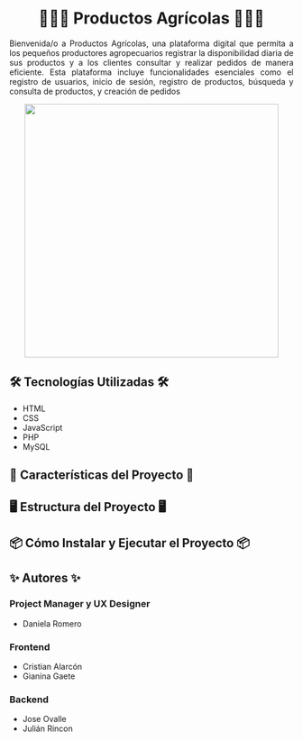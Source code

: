 # <h1 align="center">🥦🥕🌽 Productos Agrícolas 🥦🥕🌽</h1>

<p align="justify">Bienvenida/o a Productos Agrícolas, una plataforma digital que permita a los pequeños productores agropecuarios registrar la disponibilidad diaria de sus productos y a los clientes consultar y realizar pedidos de manera eficiente. Esta plataforma incluye funcionalidades esenciales como el registro de usuarios, inicio de sesión, registro de productos, búsqueda y consulta de productos, y creación de pedidos </p>

<div align="center">
  <img src="" width="450px" alt=""/>
</div>

## 🛠️ Tecnologías Utilizadas 🛠️

- HTML
- CSS
- JavaScript
- PHP
- MySQL

  
## 🚀 Características del Proyecto 🚀



## 🖥️ Estructura del Proyecto 🖥️ 



## 📦 Cómo Instalar y Ejecutar el Proyecto 📦

## ✨ Autores ✨
### Project Manager y UX Designer
- Daniela Romero
### Frontend
- Cristian Alarcón
- Gianina Gaete
### Backend
- Jose Ovalle
- Julián Rincon


